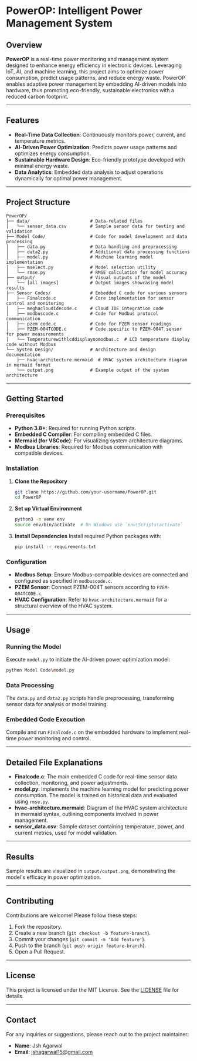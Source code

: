 # PowerOP: Intelligent Power Management System

## Overview
**PowerOP** is a real-time power monitoring and management system designed to enhance energy efficiency in electronic devices. Leveraging IoT, AI, and machine learning, this project aims to optimize power consumption, predict usage patterns, and reduce energy waste. PowerOP enables adaptive power management by embedding AI-driven models into hardware, thus promoting eco-friendly, sustainable electronics with a reduced carbon footprint.

---

## Features

- **Real-Time Data Collection**: Continuously monitors power, current, and temperature metrics.
- **AI-Driven Power Optimization**: Predicts power usage patterns and optimizes energy consumption.
- **Sustainable Hardware Design**: Eco-friendly prototype developed with minimal energy waste.
- **Data Analytics**: Embedded data analysis to adjust operations dynamically for optimal power management.

---

## Project Structure

```plaintext
PowerOP/
├── data/                       # Data-related files
│   └── sensor_data.csv         # Sample sensor data for testing and validation
├── Model Code/                 # Code for model development and data processing
│   ├── data.py                 # Data handling and preprocessing
│   ├── data2.py                # Additional data processing functions
│   ├── model.py                # Machine learning model implementation
│   ├── mselect.py              # Model selection utility
│   └── rmse.py                 # RMSE calculation for model accuracy
├── output/                     # Visual outputs of the model
│   └── [all images]            # Output images showcasing model results
├── Sensor Codes/               # Embedded C code for various sensors
│   ├── Finalcode.c             # Core implementation for sensor control and monitoring
│   ├── meghacloudidecode.c     # Cloud IDE integration code
│   ├── modbuscode.c            # Code for Modbus protocol communication
│   ├── pzem code.c             # Code for PZEM sensor readings
│   ├── PZEM-004TCODE.c         # Code specific to PZEM-004T sensor for power measurements
│   └── Temperaturewithlcddisplaynomodbus.c  # LCD temperature display code without Modbus
└── System Design/              # Architecture and design documentation
    ├── hvac-architecture.mermaid  # HVAC system architecture diagram in mermaid format
    └── output.png              # Example output of the system architecture
```

---

## Getting Started

### Prerequisites

- **Python 3.8+**: Required for running Python scripts.
- **Embedded C Compiler**: For compiling embedded C files.
- **Mermaid (for VSCode)**: For visualizing system architecture diagrams.
- **Modbus Libraries**: Required for Modbus communication with compatible devices.

### Installation

1. **Clone the Repository**
   ```bash
   git clone https://github.com/your-username/PowerOP.git
   cd PowerOP
   ```

2. **Set up Virtual Environment**
   ```bash
   python3 -m venv env
   source env/bin/activate  # On Windows use `env\Scripts\activate`
   ```

3. **Install Dependencies**
   Install required Python packages with:
   ```bash
   pip install -r requirements.txt
   ```

### Configuration

- **Modbus Setup**: Ensure Modbus-compatible devices are connected and configured as specified in `modbuscode.c`.
- **PZEM Sensor**: Connect PZEM-004T sensors according to `PZEM-004TCODE.c`.
- **HVAC Configuration**: Refer to `hvac-architecture.mermaid` for a structural overview of the HVAC system.

---

## Usage

### Running the Model

Execute `model.py` to initiate the AI-driven power optimization model:

```bash
python Model Code\model.py
```

### Data Processing

The `data.py` and `data2.py` scripts handle preprocessing, transforming sensor data for analysis or model training.

### Embedded Code Execution

Compile and run `Finalcode.c` on the embedded hardware to implement real-time power monitoring and control.

---

## Detailed File Explanations

- **Finalcode.c**: The main embedded C code for real-time sensor data collection, monitoring, and power adjustments.
- **model.py**: Implements the machine learning model for predicting power consumption. The model is trained on historical data and evaluated using `rmse.py`.
- **hvac-architecture.mermaid**: Diagram of the HVAC system architecture in mermaid syntax, outlining components involved in power management.
- **sensor_data.csv**: Sample dataset containing temperature, power, and current metrics, used for model validation.

---

## Results

Sample results are visualized in `output/output.png`, demonstrating the model's efficacy in power optimization.

---

## Contributing

Contributions are welcome! Please follow these steps:

1. Fork the repository.
2. Create a new branch (`git checkout -b feature-branch`).
3. Commit your changes (`git commit -m 'Add feature'`).
4. Push to the branch (`git push origin feature-branch`).
5. Open a Pull Request.

---

## License

This project is licensed under the MIT License. See the [LICENSE](LICENSE) file for details.

---

## Contact

For any inquiries or suggestions, please reach out to the project maintainer:
- **Name**: Jsh Agarwal
- **Email**: [jshagarwal15@gmail.com](mailto:jshagarwal15@gmail.com)
